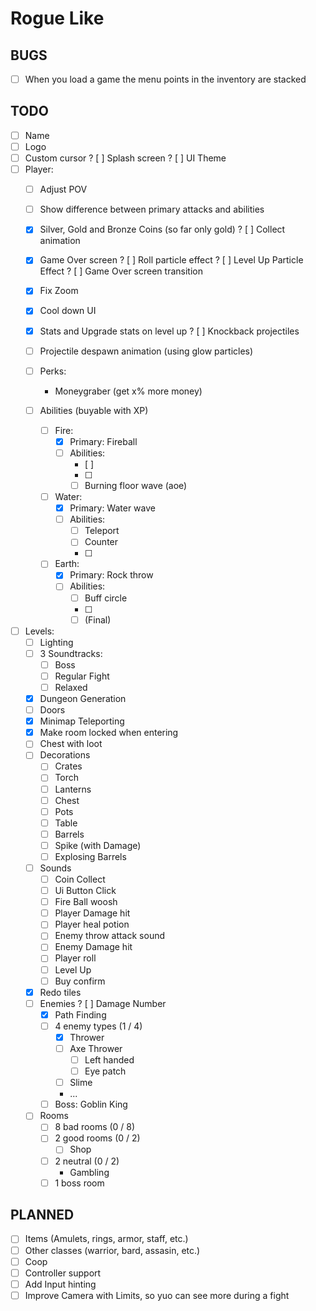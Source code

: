 # Rogue Like
## BUGS
- [ ] When you load a game the menu points in the inventory are stacked

## TODO

- [ ] Name
- [ ] Logo
- [ ] Custom cursor
? [ ] Splash screen
? [ ] UI Theme
- [ ] Player:
	- [ ] Adjust POV
	- [ ] Show difference between primary attacks and abilities
	- [x] Silver, Gold and Bronze Coins (so far only gold)
	? [ ] Collect animation
	- [x] Game Over screen
	? [ ] Roll particle effect
	? [ ] Level Up Particle Effect
	? [ ] Game Over screen transition
	- [x] Fix Zoom
	- [x] Cool down UI
	- [x] Stats and Upgrade stats on level up
	? [ ] Knockback projectiles
	- [ ] Projectile despawn animation (using glow particles)
	- [ ] Perks:
		- Moneygraber (get x% more money)
		
	- [ ] Abilities (buyable with XP)
		- [ ] Fire:
			- [x] Primary: Fireball
			- [ ] Abilities:
				- [ ] 
				- [ ] 
				- [ ] Burning floor wave (aoe)
		- [ ] Water:
			- [x] Primary: Water wave
			- [ ] Abilities:
				- [ ] Teleport
				- [ ] Counter
				- [ ] 
		- [ ] Earth:
			- [x] Primary: Rock throw
			- [ ] Abilities:
				- [ ] Buff circle
				- [ ] 
				- [ ] (Final)
- [ ] Levels:
	- [ ] Lighting
	- [ ] 3 Soundtracks:
		- [ ] Boss
		- [ ] Regular Fight
		- [ ] Relaxed
	- [x] Dungeon Generation
	- [ ] Doors
	- [x] Minimap Teleporting
	- [x] Make room locked when entering
	- [ ] Chest with loot
	- [ ] Decorations
		- [ ] Crates
		- [ ] Torch
		- [ ] Lanterns
		- [ ] Chest
		- [ ] Pots
		- [ ] Table
		- [ ] Barrels
		- [ ] Spike (with Damage)
		- [ ] Explosing Barrels
	- [ ] Sounds
		- [ ] Coin Collect
		- [ ] Ui Button Click
		- [ ] Fire Ball woosh
		- [ ] Player Damage hit
		- [ ] Player heal potion
		- [ ] Enemy throw attack sound
		- [ ] Enemy Damage hit
		- [ ] Player roll
		- [ ] Level Up
		- [ ] Buy confirm
	- [x] Redo tiles
	- [ ] Enemies
		? [ ] Damage Number
		- [X] Path Finding
		- [ ] 4 enemy types (1 / 4)
			- [x] Thrower
			- [ ] Axe Thrower
				- [ ] Left handed
				- [ ] Eye patch
			- [ ] Slime
			- ...
		- [ ] Boss: Goblin King
	- [ ] Rooms
		- [ ] 8 bad rooms (0 / 8)
		- [ ] 2 good rooms (0 / 2)
			- [ ] Shop
		- [ ] 2 neutral (0 / 2)
			- Gambling
		- [ ] 1 boss room

## PLANNED

- [ ] Items (Amulets, rings, armor, staff, etc.)
- [ ] Other classes (warrior, bard, assasin, etc.)
- [ ] Coop
- [ ] Controller support
- [ ] Add Input hinting
- [ ] Improve Camera with Limits, so yuo can see more during a fight
